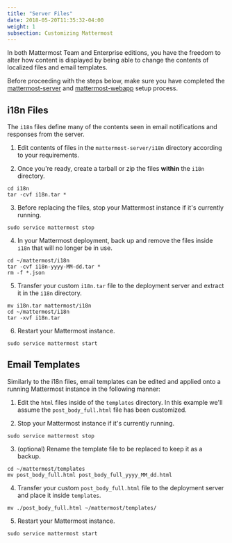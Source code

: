 ```yaml
---
title: "Server Files"
date: 2018-05-20T11:35:32-04:00
weight: 1
subsection: Customizing Mattermost
---
```


In both Mattermost Team and Enterprise editions, you have the freedom to alter how content is displayed by being able to change the contents of localized files and email templates.

Before proceeding with the steps below, make sure you have completed the [mattermost-server](/contribute/server/developer-setup/) and [mattermost-webapp](/contribute/webapp/developer-setup/) setup process.
## i18n Files
The `i18n` files define many of the contents seen in email notifications and responses from the server.

1. Edit contents of files in the `mattermost-server/i18n` directory according to your requirements.

2. Once you're ready, create a tarball or zip the files __within__ the `i18n` directory.  
```
cd i18n
tar -cvf i18n.tar *
```
3. Before replacing the files, stop your Mattermost instance if it's currently running.  
```
sudo service mattermost stop
```

4. In your Mattermost deployment, back up and remove the files inside `i18n` that will no longer be in use.
```
cd ~/mattermost/i18n
tar -cvf i18n-yyyy-MM-dd.tar *
rm -f *.json
```

5. Transfer your custom `i18n.tar` file to the deployment server and extract it in the `i18n` directory.  
```
mv i18n.tar mattermost/i18n
cd ~/mattermost/i18n
tar -xvf i18n.tar
```

6. Restart your Mattermost instance.   
```
sudo service mattermost start
```

## Email Templates
Similarly to the i18n files, email templates can be edited and applied onto a running Mattermost instance in the following manner:

1. Edit the `html` files inside of the `templates` directory. In this example we'll assume the `post_body_full.html` file has been customized.

2. Stop your Mattermost instance if it's currently running.  
```
sudo service mattermost stop
```

3. (optional) Rename the template file to be replaced to keep it as a backup.  
```
cd ~/mattermost/templates
mv post_body_full.html post_body_full_yyyy_MM_dd.html
```
4. Transfer your custom `post_body_full.html` file to the deployment server and place it inside `templates`.  
```
mv ./post_body_full.html ~/mattermost/templates/
```

5. Restart your Mattermost instance.   
```
sudo service mattermost start
```
